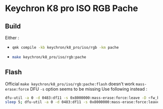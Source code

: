 
Keychron K8 pro ISO RGB Pache
===

## Build

Either :

- ```sh
  qmk compile -kb keychron/k8_pro/iso/rgb -km pache
  ```
- ```sh
  make keychron/k8_pro/iso/rgb:pache
  ```

## Flash

Official `make keychron/k8_pro/iso/rgb:pache:flash` doesn't work
`mass-erase:force` DFU `-s` option seems to be missing
Use following instead :

```sh
dfu-util -a 0 -d 0483:df11 -s 0x8000000:mass-erase:force:leave -D <fw_bin_file>
sleep 5; dfu-util -a 0 -d 0483:df11 -s 0x8000000:mass-erase:force:leave -D keychron_k8_pro_iso_rgb_pache.bin
```
